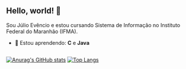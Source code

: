 ## Hello, world! 👋

Sou Júlio Evêncio e estou cursando Sistema de Informação no Instituto Federal do Maranhão (IFMA).

- 🌱 Estou aprendendo: **C** e **Java**

##

[![Anurag's GitHub stats](https://github-readme-stats.vercel.app/api?username=JulioEvencio)](https://github.com/anuraghazra/github-readme-stats)
[![Top Langs](https://github-readme-stats.vercel.app/api/top-langs/?username=JulioEvencio&layout=compact)](https://github.com/anuraghazra/github-readme-stats)

<!--
**JulioEvencio/JulioEvencio** is a ✨ _special_ ✨ repository because its `README.md` (this file) appears on your GitHub profile.

Here are some ideas to get you started:

- 🔭 I’m currently working on ...
- 🌱 I’m currently learning ...
- 👯 I’m looking to collaborate on ...
- 🤔 I’m looking for help with ...
- 💬 Ask me about ...
- 📫 How to reach me: ...
- 😄 Pronouns: ...
- ⚡ Fun fact: ...
-->
